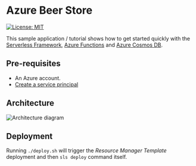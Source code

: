 # Azure Beer Store

[![License: MIT](https://img.shields.io/badge/License-MIT-yellow.svg)](https://opensource.org/licenses/MIT)

This sample application / tutorial shows how to get started quickly with the [Serverless Framework](https://serverless.com/), [Azure Functions](https://azure.microsoft.com/en-us/services/functions/) and [Azure Cosmos DB](https://azure.microsoft.com/en-us/services/cosmos-db/).

## Pre-requisites

 - An Azure account.
 - [Create a service principal](https://serverless.com/framework/docs/providers/azure/guide/credentials/)

## Architecture

![Architecture diagram](https://raw.githubusercontent.com/naighes/azure-beer-store/master/readmeFiles/architecture.png)

## Deployment

Running `./deploy.sh` will trigger the _Resource Manager Template_ deployment and then `sls deploy` command itself.
